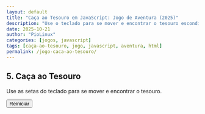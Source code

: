 ```yaml
---
layout: default
title: "Caça ao Tesouro em JavaScript: Jogo de Aventura (2025)"
description: "Use o teclado para se mover e encontrar o tesouro escondido. Jogo feito com HTML, CSS e JavaScript puro — sem frameworks."
date: 2025-10-21
author: "PioLinux"
categories: [jogos, javascript]
tags: [caça-ao-tesouro, jogo, javascript, aventura, html]
permalink: /jogo-caca-ao-tesouro/
---
```


<section>




<div class="game-container">
    <h2>5. Caça ao Tesouro</h2>
    <p>Use as setas do teclado para se mover e encontrar o tesouro.</p>
    <canvas id="treasureCanvas" width="400" height="400"></canvas>
    <p id="treasureMessage"></p>
    <button onclick="resetTreasureGame()">Reiniciar</button>
</div>

<script>!function(){const e=document.getElementById("treasureCanvas"),t=e.getContext("2d"),o=20;let n,r;function y(){t.clearRect(0,0,e.width,e.height),n&&(t.fillStyle="#00BFFF",t.fillRect(n.x*o,n.y*o,o,o),t.fillStyle="#FFD700",t.fillRect(r.x*o,r.y*o,o,o))}document.addEventListener("keydown",(e=>{n&&("ArrowUp"===e.key&&n.y>0&&n.y--,"ArrowDown"===e.key&&n.y<19&&n.y++,"ArrowLeft"===e.key&&n.x>0&&n.x--,"ArrowRight"===e.key&&n.x<19&&n.x++,y(),n&&n.x===r.x&&n.y===r.y&&(document.getElementById("treasureMessage").textContent="Você encontrou o tesouro!"))})),window.resetTreasureGame=function(){n={x:0,y:0},r={x:Math.floor(20*Math.random()),y:Math.floor(20*Math.random())},document.getElementById("treasureMessage").textContent="",y()}}();</script>

</section>

